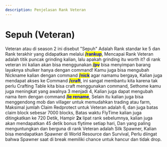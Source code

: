 ```yaml
---
description: Penjelasan Rank Veteran
---
```


# Sepuh (Veteran)

Veteran atau di season 2 ini disebut "Sepuh" Adalah Rank standar ke 5 dan Rank terakhir yang didapatkan melalui <mark style="color:blue;">**/rankup**</mark>, Mencapai Rank Veteran adalah titik puncak grinding kalian, lalu apakah grinding itu worth it? di rank veteran ini kalian akan bisa menggunakan <mark style="color:blue;">**/pv**</mark> bisa menyimpan barang layaknya shulker hanya dengan command! Kamu juga bisa mengubah Nickname kalian dengan command <mark style="color:blue;">**/nick**</mark> agar namamu bergaya, Kalian juga mendapat akses ke Command <mark style="color:blue;">**/craft**</mark>, ini sangat membantu kita karena tak perlu Crafting Table kita bisa craft menggunakan command, Sethome kamu juga meningkat yang awalnya 3 menjadi 4, Kalian juga dapat mengubah nama item dengan command <mark style="color:blue;">**/ie rename**</mark>, Selain itu kalian juga bisa menggendong mob dan villager untuk memudahkan trading atau farm, Maksimal jumlah Claim Redprotect untuk Veteran adalah 6, dan juga batas claim block sebesar 7000 blocks, Batas waktu FlyTime kalian juga ditingkatkan ke 720 Detik, Hampir **2x** lipat rank sebelumnya, kalian juga akan mendapatkan 45 detik bonus flytime setiap hari, Dan yang paling menguntungkan dan berguna di rank Veteran adalah Silk Spawner, Kalian bisa mendapatkan Spawner di World Resource dan Survival, Perlu diingat bahwa Spawner saat di break memiliki chance untuk hancur dan tidak drop.
